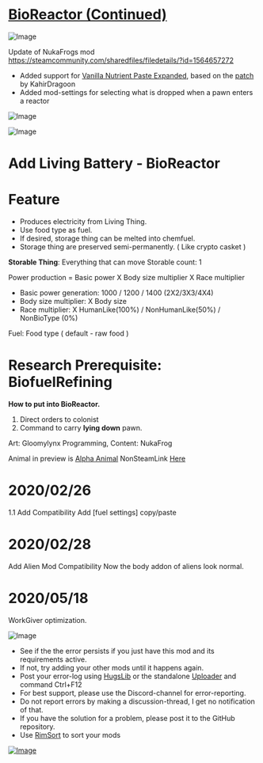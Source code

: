 # [BioReactor (Continued)](https://steamcommunity.com/sharedfiles/filedetails/?id=3307031939)

![Image](https://i.imgur.com/buuPQel.png)

Update of NukaFrogs mod https://steamcommunity.com/sharedfiles/filedetails/?id=1564657272

- Added support for [Vanilla Nutrient Paste Expanded](https://steamcommunity.com/sharedfiles/filedetails/?id=2920385763), based on the [patch](https://steamcommunity.com/sharedfiles/filedetails/?id=2979624445) by KahirDragoon
- Added mod-settings for selecting what is dropped when a pawn enters a reactor

![Image](https://i.imgur.com/pufA0kM.png)
	
![Image](https://i.imgur.com/Z4GOv8H.png)

# Add Living Battery - BioReactor 


# Feature

- Produces electricity from Living Thing. 
- Use food type as fuel.
- If desired, storage thing can be melted into chemfuel.
- Storage thing are preserved semi-permanently. ( Like crypto casket )

**Storable Thing**: Everything that can move
Storable count: 1

Power production = Basic power X Body size multiplier X Race multiplier
- Basic power generation: 1000 / 1200 / 1400 (2X2/3X3/4X4)
- Body size multiplier: X Body size
- Race multiplier: X HumanLike(100%) / NonHumanLike(50%) / NonBioType (0%)

Fuel: Food type ( default - raw food )
# Research Prerequisite: BiofuelRefining


**How to put into BioReactor.**
1. Direct orders to colonist
2. Command to carry **lying down** pawn.

Art: Gloomylynx
Programming, Content: NukaFrog

Animal in preview is [Alpha Animal](https://steamcommunity.com/sharedfiles/filedetails/?id=1541721856)
NonSteamLink [Here](https://github.com/jhjjgu0115/BioReactor/releases)

# 2020/02/26

1.1 Add Compatibility
Add [fuel settings] copy/paste


# 2020/02/28

Add Alien Mod Compatibility
Now the body addon of aliens look normal.

# 2020/05/18

WorkGiver optimization.

![Image](https://i.imgur.com/PwoNOj4.png)



-  See if the the error persists if you just have this mod and its requirements active.
-  If not, try adding your other mods until it happens again.
-  Post your error-log using [HugsLib](https://steamcommunity.com/workshop/filedetails/?id=818773962) or the standalone [Uploader](https://steamcommunity.com/sharedfiles/filedetails/?id=2873415404) and command Ctrl+F12
-  For best support, please use the Discord-channel for error-reporting.
-  Do not report errors by making a discussion-thread, I get no notification of that.
-  If you have the solution for a problem, please post it to the GitHub repository.
-  Use [RimSort](https://github.com/RimSort/RimSort/releases/latest) to sort your mods



[![Image](https://img.shields.io/github/v/release/emipa606/BioReactor?label=latest%20version&style=plastic&color=9f1111&labelColor=black)](https://steamcommunity.com/sharedfiles/filedetails/changelog/3307031939)
